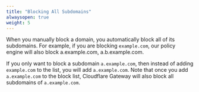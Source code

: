 ```yaml
---
title: "Blocking All Subdomains"
alwaysopen: true
weight: 5
---
```

When you manually block a domain, you automatically block all of its subdomains. For example, if you are blocking `example.com`, our policy engine will also block a.example.com, a.b.example.com. 

If you only want to block a subdomain `a.example.com`, then instead of adding `example.com` to the list, you will add `a.example.com`. Note that once you add `a.example.com` to the block list, Cloudflare Gateway will also block all subdomains of `a.example.com`.